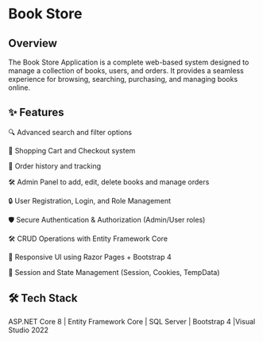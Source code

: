 # Book Store

## Overview
The Book Store Application is a complete web-based system designed to manage a collection of books, users, and orders. It provides a seamless experience for browsing, searching, purchasing, and managing books online.

## ✨ Features
🔍 Advanced search and filter options

🛒 Shopping Cart and Checkout system

🧾 Order history and tracking

🛠️ Admin Panel to add, edit, delete books and manage orders

🔒 User Registration, Login, and Role Management

🛡️ Secure Authentication & Authorization (Admin/User roles)

🛠️ CRUD Operations with Entity Framework Core

🎨 Responsive UI using Razor Pages + Bootstrap 4

🧠 Session and State Management (Session, Cookies, TempData)

## 🛠 Tech Stack

ASP.NET Core 8 | Entity Framework Core | SQL Server | Bootstrap 4 |Visual Studio 2022
